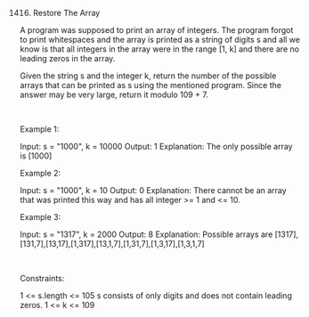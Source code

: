 1416. Restore The Array

A program was supposed to print an array of integers. The program forgot to print whitespaces and the array is printed as a string of digits s and all we know is that all integers in the array were in the range [1, k] and there are no leading zeros in the array.

Given the string s and the integer k, return the number of the possible arrays that can be printed as s using the mentioned program. Since the answer may be very large, return it modulo 109 + 7.

 

Example 1:

Input: s = "1000", k = 10000
Output: 1
Explanation: The only possible array is [1000]


Example 2:

Input: s = "1000", k = 10
Output: 0
Explanation: There cannot be an array that was printed this way and has all integer >= 1 and <= 10.


Example 3:

Input: s = "1317", k = 2000
Output: 8
Explanation: Possible arrays are [1317],[131,7],[13,17],[1,317],[13,1,7],[1,31,7],[1,3,17],[1,3,1,7]


 

Constraints:

1 <= s.length <= 105
s consists of only digits and does not contain leading zeros.
1 <= k <= 109